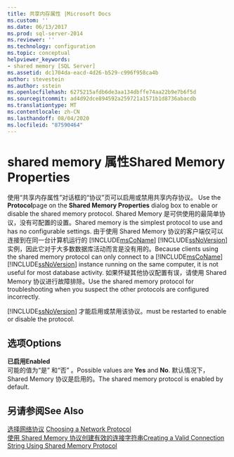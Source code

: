```yaml
---
title: 共享内存属性 |Microsoft Docs
ms.custom: ''
ms.date: 06/13/2017
ms.prod: sql-server-2014
ms.reviewer: ''
ms.technology: configuration
ms.topic: conceptual
helpviewer_keywords:
- shared memory [SQL Server]
ms.assetid: dc1704da-eacd-4d26-b529-c996f958ca4b
author: stevestein
ms.author: sstein
ms.openlocfilehash: 6275215afdb6de3aa134dbffe74aa22b9e7b6f5d
ms.sourcegitcommit: ad4d92dce894592a259721a1571b1d8736abacdb
ms.translationtype: MT
ms.contentlocale: zh-CN
ms.lasthandoff: 08/04/2020
ms.locfileid: "87590464"
---
```

# <a name="shared-memory-properties"></a><span data-ttu-id="c7eca-102">shared memory 属性</span><span class="sxs-lookup"><span data-stu-id="c7eca-102">Shared Memory Properties</span></span>
  <span data-ttu-id="c7eca-103">使用“共享内存属性”对话框的“协议”页可以启用或禁用共享内存协议。  </span><span class="sxs-lookup"><span data-stu-id="c7eca-103">Use the **Protocol**page on the **Shared Memory Properties** dialog box to enable or disable the shared memory protocol.</span></span> <span data-ttu-id="c7eca-104">Shared Memory 是可供使用的最简单协议，没有可配置的设置。</span><span class="sxs-lookup"><span data-stu-id="c7eca-104">Shared memory is the simplest protocol to use and has no configurable settings.</span></span> <span data-ttu-id="c7eca-105">由于使用 Shared Memory 协议的客户端仅可以连接到在同一台计算机运行的 [!INCLUDE[msCoName](../../includes/msconame-md.md)] [!INCLUDE[ssNoVersion](../../includes/ssnoversion-md.md)] 实例，因此它对于大多数数据库活动而言是没有用的。</span><span class="sxs-lookup"><span data-stu-id="c7eca-105">Because clients using the shared memory protocol can only connect to a [!INCLUDE[msCoName](../../includes/msconame-md.md)] [!INCLUDE[ssNoVersion](../../includes/ssnoversion-md.md)] instance running on the same computer, it is not useful for most database activity.</span></span> <span data-ttu-id="c7eca-106">如果怀疑其他协议配置有误，请使用 Shared Memory 协议进行故障排除。</span><span class="sxs-lookup"><span data-stu-id="c7eca-106">Use the shared memory protocol for troubleshooting when you suspect the other protocols are configured incorrectly.</span></span>  
  
 [!INCLUDE[ssNoVersion](../../includes/ssnoversion-md.md)] <span data-ttu-id="c7eca-107">才能启用或禁用该协议。</span><span class="sxs-lookup"><span data-stu-id="c7eca-107">must be restarted to enable or disable the protocol.</span></span>  
  
## <a name="options"></a><span data-ttu-id="c7eca-108">选项</span><span class="sxs-lookup"><span data-stu-id="c7eca-108">Options</span></span>  
 <span data-ttu-id="c7eca-109">**已启用**</span><span class="sxs-lookup"><span data-stu-id="c7eca-109">**Enabled**</span></span>  
 <span data-ttu-id="c7eca-110">可能的值为“是”  和“否”  。</span><span class="sxs-lookup"><span data-stu-id="c7eca-110">Possible values are **Yes** and **No**.</span></span> <span data-ttu-id="c7eca-111">默认情况下，Shared Memory 协议是启用的。</span><span class="sxs-lookup"><span data-stu-id="c7eca-111">The shared memory protocol is enabled by default.</span></span>  
  
## <a name="see-also"></a><span data-ttu-id="c7eca-112">另请参阅</span><span class="sxs-lookup"><span data-stu-id="c7eca-112">See Also</span></span>  
 <span data-ttu-id="c7eca-113">[选择网络协议](../../../2014/tools/configuration-manager/choosing-a-network-protocol.md) </span><span class="sxs-lookup"><span data-stu-id="c7eca-113">[Choosing a Network Protocol](../../../2014/tools/configuration-manager/choosing-a-network-protocol.md) </span></span>  
 [<span data-ttu-id="c7eca-114">使用 Shared Memory 协议创建有效的连接字符串</span><span class="sxs-lookup"><span data-stu-id="c7eca-114">Creating a Valid Connection String Using Shared Memory Protocol</span></span>](../../../2014/tools/configuration-manager/creating-a-valid-connection-string-using-shared-memory-protocol.md)  
  
  
